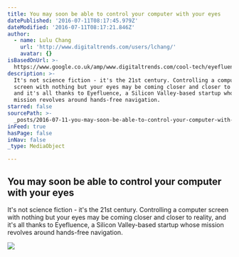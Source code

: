 ```yaml
---
title: You may soon be able to control your computer with your eyes
datePublished: '2016-07-11T08:17:45.979Z'
dateModified: '2016-07-11T08:17:21.846Z'
author:
  - name: Lulu Chang
    url: 'http://www.digitaltrends.com/users/lchang/'
    avatar: {}
isBasedOnUrl: >-
  https://www.google.co.uk/amp/www.digitaltrends.com/cool-tech/eyefluence-eye-control/amp/?client=safari#
description: >-
  It's not science fiction - it's the 21st century. Controlling a computer
  screen with nothing but your eyes may be coming closer and closer to reality,
  and it's all thanks to Eyefluence, a Silicon Valley-based startup whose
  mission revolves around hands-free navigation.
starred: false
sourcePath: >-
  _posts/2016-07-11-you-may-soon-be-able-to-control-your-computer-with-your-eyes.md
inFeed: true
hasPage: false
inNav: false
_type: MediaObject

---
```

<article style=""><h1>You may soon be able to control your computer with your eyes</h1><p>It's not science fiction - it's the 21st century. Controlling a computer screen with nothing but your eyes may be coming closer and closer to reality, and it's all thanks to Eyefluence, a Silicon Valley-based startup whose mission revolves around hands-free navigation.</p><img src="http://icdn3.digitaltrends.com/image/screen-shot-2016-07-10-at-10-23-34-am-1200x630-c.png" /></article>